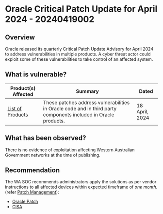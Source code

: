 # Oracle Critical Patch Update for April 2024 - 20240419002

## Overview

Oracle released its quarterly Critical Patch Update Advisory for April 2024 to address vulnerabilities in multiple products. A cyber threat actor could exploit some of these vulnerabilities to take control of an affected system. 

## What is vulnerable?

| Product(s) Affected | Summary | Dated |
| --------------------- | ------- | ----- |
| [List of Products](https://www.oracle.com/security-alerts/cpuapr2024.html) |  These patches address vulnerabilities in Oracle code and in third party components included in Oracle products.   | 18 April, 2024     |

## What has been observed?

There is no evidence of exploitation affecting Western Australian Government networks at the time of publishing.

## Recommendation

The WA SOC recommends administrators apply the solutions as per vendor instructions to all affected devices within expected timeframe of *one month.* (refer [Patch Management](../guidelines/patch-management.md)):

- [Oracle Patch](https://www.oracle.com/security-alerts/cpuapr2024.html)
- [CISA](https://www.cisa.gov/news-events/alerts/2024/04/18/oracle-releases-critical-patch-update-advisory-april-2024)


